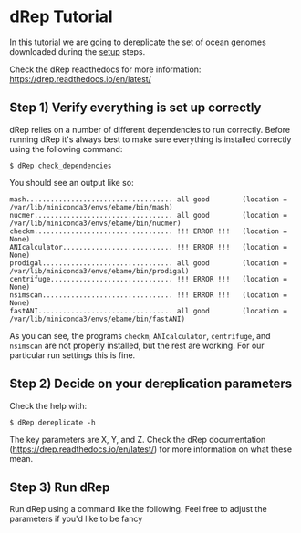 # dRep Tutorial
In this tutorial we are going to dereplicate the set of ocean genomes downloaded during the [setup](README.md) steps.

Check the dRep readthedocs for more information: https://drep.readthedocs.io/en/latest/

## Step 1) Verify everything is set up correctly

dRep relies on a number of different dependencies to run correctly. Before running dRep it's always best to make sure everything is installed correctly using the following command:

```
$ dRep check_dependencies
```

You should see an output like so:

```
mash.................................... all good        (location = /var/lib/miniconda3/envs/ebame/bin/mash)
nucmer.................................. all good        (location = /var/lib/miniconda3/envs/ebame/bin/nucmer)
checkm.................................. !!! ERROR !!!   (location = None)
ANIcalculator........................... !!! ERROR !!!   (location = None)
prodigal................................ all good        (location = /var/lib/miniconda3/envs/ebame/bin/prodigal)
centrifuge.............................. !!! ERROR !!!   (location = None)
nsimscan................................ !!! ERROR !!!   (location = None)
fastANI................................. all good        (location = /var/lib/miniconda3/envs/ebame/bin/fastANI)
```

As you can see, the programs `checkm`, `ANIcalculator`, `centrifuge`, and `nsimscan` are not properly installed, but the rest are working. For our particular run settings this is fine.

## Step 2) Decide on your dereplication parameters

Check the help with:

```
$ dRep dereplicate -h
```

The key parameters are X, Y, and Z. Check the dRep documentation (https://drep.readthedocs.io/en/latest/) for more information on what these mean.


## Step 3) Run dRep

Run dRep using a command like the following. Feel free to adjust the parameters if you'd like to be fancy